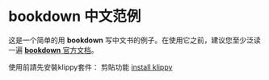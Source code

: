# bookdown 中文范例

这是一个简单的用 **bookdown** 写中文书的例子。在使用它之前，建议您至少泛读一遍 [**bookdown** 官方文档](https://bookdown.org/yihui/bookdown)。

使用前請先安裝klippy套件：
剪貼功能
[install klippy](https://github.com/RLesur/klippy)

